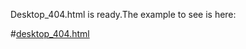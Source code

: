 Desktop_404.html is ready.The example to see is here: 

#[desktop_404.html](https://github.com/akhremYuri/AlfaMegaPolis/readme.md)
